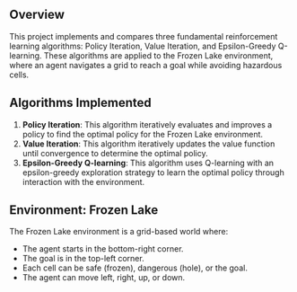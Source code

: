 ## Overview

This project implements and compares three fundamental reinforcement learning algorithms: Policy Iteration, Value Iteration, and Epsilon-Greedy Q-learning. These algorithms are applied to the Frozen Lake environment, where an agent navigates a grid to reach a goal while avoiding hazardous cells.

## Algorithms Implemented

1. **Policy Iteration**: This algorithm iteratively evaluates and improves a policy to find the optimal policy for the Frozen Lake environment.
2. **Value Iteration**: This algorithm iteratively updates the value function until convergence to determine the optimal policy.
3. **Epsilon-Greedy Q-learning**: This algorithm uses Q-learning with an epsilon-greedy exploration strategy to learn the optimal policy through interaction with the environment.

## Environment: Frozen Lake

The Frozen Lake environment is a grid-based world where:
- The agent starts in the bottom-right corner.
- The goal is in the top-left corner.
- Each cell can be safe (frozen), dangerous (hole), or the goal.
- The agent can move left, right, up, or down.
